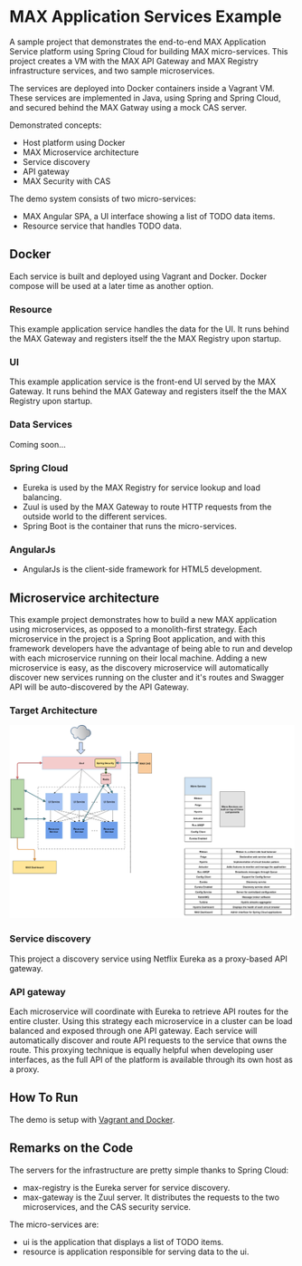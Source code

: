 # MAX Application Services Example

A sample project that demonstrates the end-to-end MAX Application Service platform using Spring Cloud for building MAX micro-services. This project creates a VM with the MAX API Gateway and MAX Registry infrastructure services, and two sample microservices. 

The services are deployed into Docker containers inside a Vagrant VM. These services are implemented in Java, using Spring and Spring Cloud, and secured behind the MAX Gatway using a mock CAS server.

Demonstrated concepts:

* Host platform using Docker
* MAX Microservice architecture
* Service discovery
* API gateway
* MAX Security with CAS

The demo system consists of two micro-services:

* MAX Angular SPA, a UI interface showing a list of TODO data items.
* Resource service that handles TODO data.

## Docker

Each service is built and deployed using Vagrant and Docker. Docker compose will be used at a later time as another option.

### Resource

This example application service handles the data for the UI. It runs behind the MAX Gateway and registers itself the the MAX Registry upon startup.

### UI

This example application service is the front-end UI served by the MAX Gateway. It runs behind the MAX Gateway and registers itself the the MAX Registry upon startup.

### Data Services

Coming soon...

### Spring Cloud 

* Eureka is used by the MAX Registry for service lookup and load balancing.
* Zuul is used by the MAX Gateway to route HTTP requests from the outside world to the different services.
* Spring Boot is the container that runs the micro-services.

### AngularJs

* AngularJs is the client-side framework for HTML5 development.

## Microservice architecture

This example project demonstrates how to build a new MAX application using microservices, as opposed to a monolith-first strategy. Each microservice in the project is a Spring Boot application, and with this framework developers have the advantage of being able to run and develop with each microservice running on their local machine. Adding a new microservice is easy, as the discovery microservice will automatically discover new services running on the cluster and it's routes and Swagger API will be auto-discovered by the API Gateway.

### Target Architecture
![Target Architecture](documentation//max-cloud-docker.png)

### Service discovery

This project a discovery service using Netflix Eureka as a proxy-based API gateway.

### API gateway

Each microservice will coordinate with Eureka to retrieve API routes for the entire cluster. Using this strategy each microservice in a cluster can be load balanced and exposed through one API gateway. Each service will automatically discover and route API requests to the service that owns the route. This proxying technique is equally helpful when developing user interfaces, as the full API of the platform is available through its own host as a proxy.


How To Run
----------

The demo is setup with [Vagrant and Docker](docker-vagrant/README.md). 

Remarks on the Code
-------------------

The servers for the infrastructure are pretty simple thanks to Spring Cloud:

* max-registry is the Eureka server for service discovery.
* max-gateway is the Zuul server. It distributes the requests to the two microservices, and the CAS security service.

The micro-services are: 

* ui is the application that displays a list of TODO items.
* resource is application responsible for serving data to the ui.
